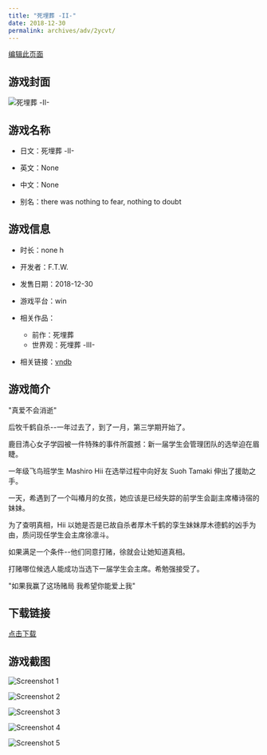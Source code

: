 ```yaml
---
title: "死埋葬 -II-"
date: 2018-12-30
permalink: archives/adv/2ycvt/
---
```

[编辑此页面](https://github.com/ACG-3/ADV3-source/blob/main/source/_posts/%E6%AD%BB%E5%9F%8B%E8%91%AC%20-II-.md)

## 游戏封面

![死埋葬 -II-](https://pan.timero.xyz/d/onedrive/img_lib_001/%E6%AD%BB%E5%9F%8B%E8%91%AC%20-II-_cover.avif)


## 游戏名称

- 日文：死埋葬 -II-
- 英文：None
- 中文：None

- 别名：there was nothing to fear, nothing to doubt


## 游戏信息

- 时长：none h
- 开发者：F.T.W.
- 发售日期：2018-12-30
- 游戏平台：win
- 相关作品：
   - 前作：死埋葬
   - 世界观：死埋葬 -III-

- 相关链接：[vndb](https://vndb.org/v25087)


## 游戏简介

"真爱不会消逝"

后牧千鹤自杀--一年过去了，到了一月，第三学期开始了。

鹿目清心女子学园被一件特殊的事件所震撼：新一届学生会管理团队的选举迫在眉睫。

一年级飞鸟班学生 Mashiro Hii 在选举过程中向好友 Suoh Tamaki 伸出了援助之手。

一天，希遇到了一个叫椿月的女孩，她应该是已经失踪的前学生会副主席椿诗宿的妹妹。

为了查明真相，Hii 以她是否是已故自杀者厚木千鹤的孪生妹妹厚木德鹤的凶手为由，质问现任学生会主席徐凛斗。

如果满足一个条件--他们同意打赌，徐就会让她知道真相。

打赌哪位候选人能成功当选下一届学生会主席。希勉强接受了。

"如果我赢了这场赌局 我希望你能爱上我"




## 下载链接

[点击下载](https://pan.timero.xyz/onedrive/adv_lib_001/%E6%AD%BB%E5%9F%8B%E8%91%AC%20-II-)


## 游戏截图


![Screenshot 1](https://pan.timero.xyz/d/onedrive/img_lib_001/%E6%AD%BB%E5%9F%8B%E8%91%AC%20-II-_Screenshot_1.avif)

![Screenshot 2](https://pan.timero.xyz/d/onedrive/img_lib_001/%E6%AD%BB%E5%9F%8B%E8%91%AC%20-II-_Screenshot_2.avif)

![Screenshot 3](https://pan.timero.xyz/d/onedrive/img_lib_001/%E6%AD%BB%E5%9F%8B%E8%91%AC%20-II-_Screenshot_3.avif)

![Screenshot 4](https://pan.timero.xyz/d/onedrive/img_lib_001/%E6%AD%BB%E5%9F%8B%E8%91%AC%20-II-_Screenshot_4.avif)

![Screenshot 5](https://pan.timero.xyz/d/onedrive/img_lib_001/%E6%AD%BB%E5%9F%8B%E8%91%AC%20-II-_Screenshot_5.avif)

